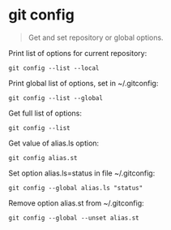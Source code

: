 git config
==========

> Get and set repository or global options.

Print list of options for current repository:

    git config --list --local

Print global list of options, set in ~/.gitconfig:

    git config --list --global

Get full list of options:

    git config --list

Get value of alias.ls option:

    git config alias.st

Set option alias.ls=status in file ~/.gitconfig:

    git config --global alias.ls "status"

Remove option alias.st from ~/.gitconfig:

    git config --global --unset alias.st

